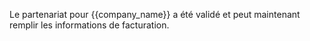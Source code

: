 Le partenariat pour {{company_name}} a été validé et peut maintenant remplir les informations de facturation.